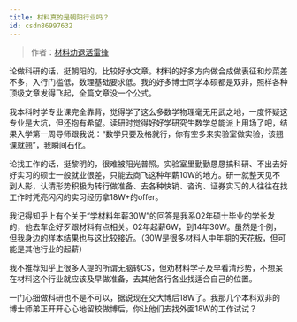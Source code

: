 ```yaml
---
title: 材料真的是朝阳行业吗？
id: csdn86997632
---
```


> 作者：[材料劝退活雷锋](https://www.zhihu.com/question/61104112/answer/191174318)

论做科研的话，挺朝阳的，比较好水文章。材料的好多方向做合成做表征和炒菜差不多，入行门槛低，数理基础要求低。我的好多博士同学本硕都是双非，照样各种顶级文章发得飞起，全篇文章没一个公式。

我本科时学专业课完全靠背，觉得学了这么多数学物理毫无用武之地，一度怀疑这专业是大坑，但还抱有希望。读研时觉得好好学研究生数学总能派上用场了吧，结果入学第一周导师跟我说：“数学只要及格就行，你有空多来实验室做实验，该翘课就翘”，我瞬间石化。

论找工作的话，挺黎明的，很难被阳光普照。实验室里勤勤恳恳搞科研、不出去好好实习的硕士一般就业很差，只能去商飞这种年薪10W的地方。研一就整天见不到人影，认清形势积极为转行做准备、去各种快销、咨询、证券实习的人往往在找工作时凭亮闪闪的实习经历拿18W+的offer。

我记得知乎上有个关于“学材料年薪30W”的回答是我系02年硕士毕业的学长发的，他去车企好歹跟材料有点相关。02年起薪6W，到14年30W。虽然是个例，但我身边的样本结果也与这比较接近。（30W是很多材料人中年期的天花板，但可能是其他行业的起薪）

我不推荐知乎上很多人提的所谓无脑转CS，但劝材料学子及早看清形势，不想呆在材料这个行业就应该及早做准备，去其他各行各业找适合自己的位置。

一门心细做科研也不是不可以，据说现在交大博后18W了。我那几个本科双非的博士师弟正开开心心地留校做博后，你让他们去找外面18W的工作试试？